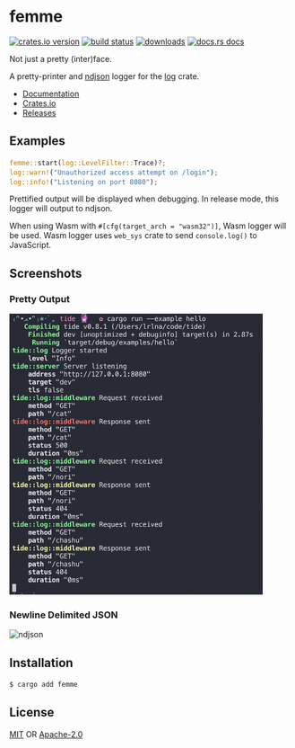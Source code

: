 # femme
[![crates.io version][1]][2] [![build status][3]][4]
[![downloads][5]][6] [![docs.rs docs][7]][8]

Not just a pretty (inter)face.

A pretty-printer and [ndjson](http://ndjson.org/) logger for the [log](https://docs.rs/log) crate.

- [Documentation][8]
- [Crates.io][2]
- [Releases][releases]

## Examples
```rust
femme::start(log::LevelFilter::Trace)?;
log::warn!("Unauthorized access attempt on /login");
log::info!("Listening on port 8080");
```

Prettified output will be displayed when debugging. In release mode, this logger
will output to ndjson.

When using Wasm with `#[cfg(target_arch = "wasm32")]`, Wasm logger will be used.
Wasm logger uses `web_sys` crate to send `console.log()` to JavaScript.

## Screenshots
### Pretty Output
<img src="pretty.png" height=500 alt="pretty printed logs"/>

### Newline Delimited JSON
<img src="ndjson.png" width=590 alt="ndjson"/>


## Installation
```sh
$ cargo add femme
```

## License
[MIT](./LICENSE-MIT) OR [Apache-2.0](./LICENSE-APACHE)

[1]: https://img.shields.io/crates/v/femme.svg?style=flat-square
[2]: https://crates.io/crates/femme
[3]: https://img.shields.io/travis/lrlna/femme/master.svg?style=flat-square
[4]: https://travis-ci.org/lrlna/femme
[5]: https://img.shields.io/crates/d/femme.svg?style=flat-square
[6]: https://crates.io/crates/femme
[7]: https://img.shields.io/badge/docs-latest-blue.svg?style=flat-square
[8]: https://docs.rs/femme

[releases]: https://github.com/lrlna/femme/releases

